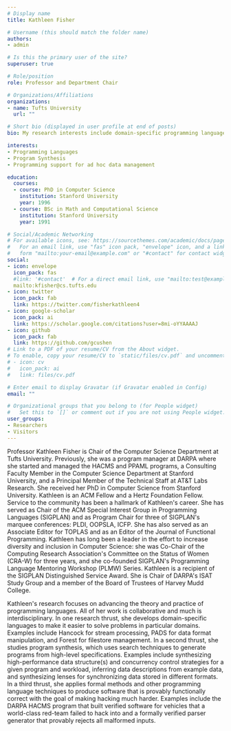 ```yaml
---
# Display name
title: Kathleen Fisher

# Username (this should match the folder name)
authors:
- admin

# Is this the primary user of the site?
superuser: true

# Role/position
role: Professor and Department Chair

# Organizations/Affiliations
organizations:
- name: Tufts University
  url: ""

# Short bio (displayed in user profile at end of posts)
bio: My research interests include domain-specific programming languages, program synthesis, high-assurance software,  programming language support for ad hoc data management, parsing, and type systems.

interests:
- Programming Languages
- Program Synthesis
- Programming support for ad hoc data management

education:
  courses:
  - course: PhD in Computer Science
    institution: Stanford University
    year: 1996
  - course: BSc in Math and Computational Science
    institution: Stanford University
    year: 1991

# Social/Academic Networking
# For available icons, see: https://sourcethemes.com/academic/docs/page-builder/#icons
#   For an email link, use "fas" icon pack, "envelope" icon, and a link in the
#   form "mailto:your-email@example.com" or "#contact" for contact widget.
social:
- icon: envelope
  icon_pack: fas
  #link: '#contact'  # For a direct email link, use "mailto:test@example.org".
  mailto:kfisher@cs.tufts.edu
- icon: twitter
  icon_pack: fab
  link: https://twitter.com/fisherkathleen4
- icon: google-scholar
  icon_pack: ai
  link: https://scholar.google.com/citations?user=8mi-oYYAAAAJ
- icon: github
  icon_pack: fab
  link: https://github.com/gcushen
# Link to a PDF of your resume/CV from the About widget.
# To enable, copy your resume/CV to `static/files/cv.pdf` and uncomment the lines below.
# - icon: cv
#   icon_pack: ai
#   link: files/cv.pdf

# Enter email to display Gravatar (if Gravatar enabled in Config)
email: ""

# Organizational groups that you belong to (for People widget)
#   Set this to `[]` or comment out if you are not using People widget.
user_groups:
- Researchers
- Visitors
---
```


Professor Kathleen Fisher is Chair of the Computer Science Department at Tufts University. Previously, she was a program manager at DARPA where she started and managed the HACMS and PPAML programs, a Consulting Faculty Member in the Computer Science Department at Stanford University, and a Principal Member of the Technical Staff at AT&T Labs Research. She received her PhD in Computer Science from Stanford University. Kathleen is an ACM Fellow and a Hertz Foundation Fellow. Service to the community has been a hallmark of Kathleen's career. She has served as Chair of the ACM Special Interest Group in Programming Languages (SIGPLAN) and as Program Chair for three of SIGPLAN's marquee conferences: PLDI, OOPSLA, ICFP. She has also served as an Associate Editor for TOPLAS and as an Editor of the Journal of Functional Programming. Kathleen has long been a leader in the effort to increase diversity and inclusion in Computer Science: she was Co-Chair of the Computing Research Association's Committee on the Status of Women (CRA-W) for three years, and she co-founded SIGPLAN's Programming Language Mentoring Workshop (PLMW) Series. Kathleen is a recipient of the SIGPLAN Distinguished Service Award. She is Chair of DARPA's ISAT Study Group and a member of the Board of Trustees of Harvey Mudd College.

Kathleen's research focuses on advancing the theory and practice of programming languages. All of her work is collaborative and much is interdisciplinary. In one research thrust, she develops domain-specific languages to make it easier to solve problems in particular domains. Examples include Hancock for stream processing, PADS for data format manipulation, and Forest for filestore management. In a second thrust, she studies program synthesis, which uses search techniques to generate programs from high-level specifications. Examples include synthesizing high-performance data structure(s) and concurrency control strategies for a given program and workload, inferring data descriptions from example data, and synthesizing lenses for synchronizing data stored in different formats. In a third thrust, she applies formal methods and other programming language techniques to produce software that is provably functionally correct with the goal of making hacking much harder. Examples include the DARPA HACMS program that built verified software for vehicles that a world-class red-team failed to hack into and a formally verified parser generator that provably rejects all malformed inputs.
